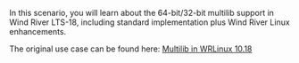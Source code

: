In this scenario, you will learn about the 64-bit/32-bit multilib support in Wind River LTS-18, including standard implementation plus Wind River Linux enhancements.

The original use case can be found here: [Multilib in WRLinux 10.18](http://twiki.wrs.com/PBUeng/MultilibInWRLinux1018)



